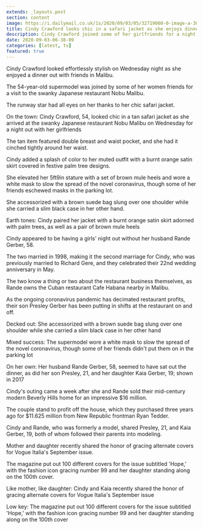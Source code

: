 ```yaml
---
extends: _layouts.post
section: content
image: https://i.dailymail.co.uk/1s/2020/09/03/05/32719060-0-image-a-30_1599108856630.jpg 
title: Cindy Crawford looks chic in a safari jacket as she enjoys dinner at Nobu Malibu with friends 
description: Cindy Crawford joined some of her girlfriends for a night on the town. The stylishly attired supermodel dined at the swanky Japanese restaurant Nobu Malibu with friends. 
date: 2020-09-03-06-38-09 
categories: [latest, tv] 
featured: true 
--- 
```

Cindy Crawford looked effortlessly stylish on Wednesday night as she enjoyed a dinner out with friends in Malibu.

The 54-year-old supermodel was joined by some of her women friends for a visit to the swanky Japanese restaurant Nobu Malibu.

The runway star had all eyes on her thanks to her chic safari jacket. 

On the town: Cindy Crawford, 54, looked chic in a tan safari jacket as she arrived at the swanky Japanese restaurant Nobu Malibu on Wednesday for a night out with her girlfriends

The tan item featured double breast and waist pocket, and she had it cinched tightly around her waist. 

Cindy added a splash of color to her muted outfit with a burnt orange satin skirt covered in festive palm tree designs. 

She elevated her 5ft9in stature with a set of brown mule heels and wore a white mask to slow the spread of the novel coronavirus, though some of her friends eschewed masks in the parking lot.

She accessorized with a brown suede bag slung over one shoulder while she carried a slim black case in her other hand.

Earth tones: Cindy paired her jacket with a burnt orange satin skirt adorned with palm trees, as well as a pair of brown mule heels

Cindy appeared to be having a girls' night out without her husband Rande Gerber, 58.

The two married in 1998, making it the second marriage for Cindy, who was previously married to Richard Gere, and they celebrated their 22nd wedding anniversary in May. 

The two know a thing or two about the restaurant business themselves, as Rande owns the Cuban restaurant Cafe Habana nearby in Malibu.

As the ongoing coronavirus pandemic has decimated restaurant profits, their son Presley Gerber has been putting in shifts at the restaurant on and off.

Decked out: She accessorized with a brown suede bag slung over one shoulder while she carried a slim black case in her other hand

Mixed success: The supermodel wore a white mask to slow the spread of the novel coronavirus, though some of her friends didn't put them on in the parking lot

On her own: Her husband Rande Gerber, 58, seemed to have sat out the dinner, as did her son Presley, 21, and her daughter Kaia Gerber, 19; shown in 2017

Cindy's outing came a week after she and Rande sold their mid-century modern Beverly Hills home for an impressive $16 million.

The couple stand to profit off the house, which they purchased three years ago for $11.625 million from New Republic frontman Ryan Tedder.

Cindy and Rande, who was formerly a model, shared Presley, 21, and Kaia Gerber, 19, both of whom followed their parents into modeling.

Mother and daughter recently shared the honor of gracing alternate covers for Vogue Italia's September issue.

The magazine put out 100 different covers for the issue subtitled 'Hope,' with the fashion icon gracing number 99 and her daughter standing along on the 100th cover.

Like mother, like daughter: Cindy and Kaia recently shared the honor of gracing alternate covers for Vogue Italia's September issue

Low key: The magazine put out 100 different covers for the issue subtitled 'Hope,' with the fashion icon gracing number 99 and her daughter standing along on the 100th cover

